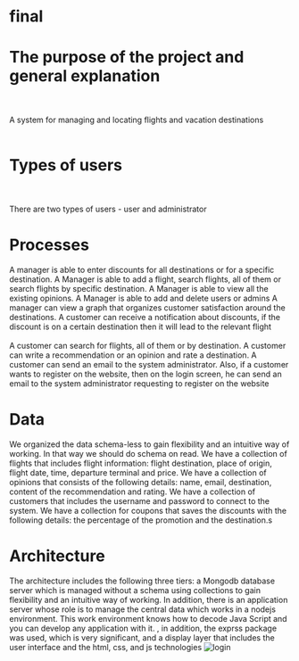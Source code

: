 # final
# The purpose of the project and general explanation <br> </br>
A system for managing and locating flights and vacation destinations <br> </br>
# Types of users <br> </br>
There are two types of users - user and administrator
# Processes
A manager is able to enter discounts for all destinations or for a specific destination. A Manager is able to add a flight, search flights, all of them or search flights by specific destination. A Manager is able to view all the existing opinions. A Manager is able to add and delete users or admins
A manager can view a graph that organizes customer satisfaction around the destinations. A customer can receive a notification about discounts, if the discount is on a certain destination then it will lead to the relevant flight <br> </br>
A customer can search for flights, all of them or by destination. A customer can write a recommendation or an opinion and rate a destination. A customer can send an email to the system administrator. Also, if a customer wants to register on the website, then on the login screen, he can send an email to the system administrator requesting to register on the website

# Data
We organized the data schema-less to gain flexibility and an intuitive way of working. In that way we should do schema on read. We have a collection of flights that includes flight information: flight destination, place of origin, flight date, time, departure terminal and price. We have a collection of opinions that consists of the following details: name, email, destination, content of the recommendation and rating. We have a collection of customers that includes the username and password to connect to the system. We have a collection for coupons that saves the discounts with the following details: the percentage of the promotion and the destination.s

# Architecture 
The architecture includes the following three tiers: a Mongodb database server which is managed without a schema using collections to gain flexibility and an intuitive way of working. In addition, there is an application server whose role is to manage the central data which works in a nodejs environment. This work environment knows how to decode Java Script and you can develop any application with it. , in addition, the exprss package was used, which is very significant, and a display layer that includes the user interface and the html, css, and js technologies
![login](https://github.com/MorShirin/final/assets/135598988/3b4157a7-a4f8-4bf9-86a6-61f74e7f0a3a)
